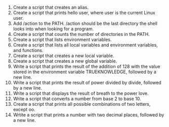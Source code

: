 1. Create a script that creates an alias.
2. Create a script that prints hello user, where user is the current Linux user.
3. Add /action to the PATH. /action should be the last directory the shell looks into when looking for a program.
4. Create a script that counts the number of directories in the PATH.
5. Create a script that lists environment variables.
6. Create a script that lists all local variables and environment variables, and functions.
7. Create a script that creates a new local variable.
8. Create a script that creates a new global variable.
9. Write a script that prints the result of the addition of 128 with the value stored in the environment variable TRUEKNOWLEDGE, followed by a new line.
10. Write a script that prints the result of power divided by divide, followed by a new line.
11. Write a script that displays the result of breath to the power love.
12. Write a script that converts a number from base 2 to base 10.
13. Create a script that prints all possible combinations of two letters, except oo.
14. Wrtite a script that prints a number with two decimal places, followed by a new line.
